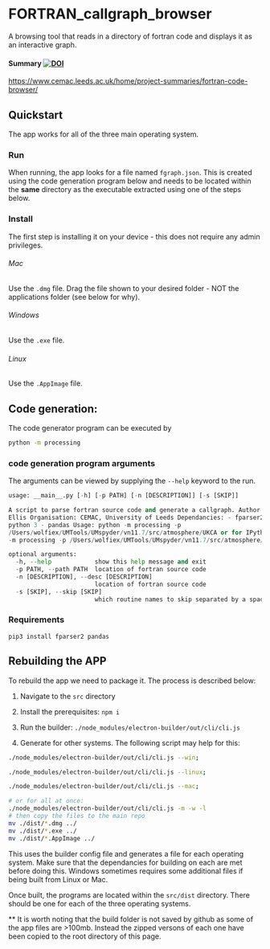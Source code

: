 # FORTRAN_callgraph_browser 
A browsing tool that reads in a directory of fortran code and displays it as an interactive graph. 
 
#### Summary [![DOI](https://zenodo.org/badge/390411763.svg)](https://zenodo.org/badge/latestdoi/390411763)
https://www.cemac.leeds.ac.uk/home/project-summaries/fortran-code-browser/
 
## Quickstart
The app works for all of the three main operating system. 


### Run
When running, the app looks for a file named `fgraph.json`. This is created using the code generation program below and needs to be located within the __same__ directory as the executable extracted using one of the steps below. 


### Install
The first step is installing it on your device - this does not require any admin privileges. 
###### Mac
Use the `.dmg` file. 
Drag the file shown to your desired folder - NOT the applications folder (see below for why).
###### Windows
Use the `.exe` file. 
###### Linux
Use the `.AppImage` file. 







## Code generation: 
The code generator program can be executed by 

```bash 
python -m processing
```

### code generation program arguments
The arguments can be viewed by supplying the `--help` keyword to the run. 

```python
usage: __main__.py [-h] [-p PATH] [-n [DESCRIPTION]] [-s [SKIP]]

A script to parse fortran source code and generate a callgraph. Author: Daniel
Ellis Organisation: CEMAC, University of Leeds Dependancies: - fparser2 -
python 3 - pandas Usage: python -m processing -p
/Users/wolfiex/UMTools/UMspyder/vn11.7/src/atmosphere/UKCA or for IPython run
-m processing -p /Users/wolfiex/UMTools/UMspyder/vn11.7/src/atmosphere/UKCA

optional arguments:
  -h, --help            show this help message and exit
  -p PATH, --path PATH  location of fortran source code
  -n [DESCRIPTION], --desc [DESCRIPTION]
                        location of fortran source code
  -s [SKIP], --skip [SKIP]
                        which routine names to skip separated by a space.
```

### Requirements

```pip3 install fparser2 pandas```

## Rebuilding the APP
To rebuild the app we need to package it. The process is described below:
1. Navigate to the `src` directory
2. Install the prerequisites: `npm i`
3. Run the builder: `./node_modules/electron-builder/out/cli/cli.js`

4. Generate for other systems. The following script may help for this:
```bash 
./node_modules/electron-builder/out/cli/cli.js --win;

./node_modules/electron-builder/out/cli/cli.js --linux;

./node_modules/electron-builder/out/cli/cli.js --mac;

# or for all at once:
./node_modules/electron-builder/out/cli/cli.js -m -w -l
# then copy the files to the main repo
mv ./dist/*.dmg ../
mv ./dist/*.exe ../
mv ./dist/*.AppImage ../


```
This uses the builder config file and generates a file for each operating system. Make sure that the dependancies for building on each are met before doing this. Windows sometimes requires some additional files if being built from Linux or Mac. 

Once built, the programs are located within the `src/dist` directory. There should be one for each of the three operating systems. 

** It is worth noting that the build folder is not saved by github as some of the app files are >100mb. Instead the zipped versons of each one have been copied to the root directory of this page. 
